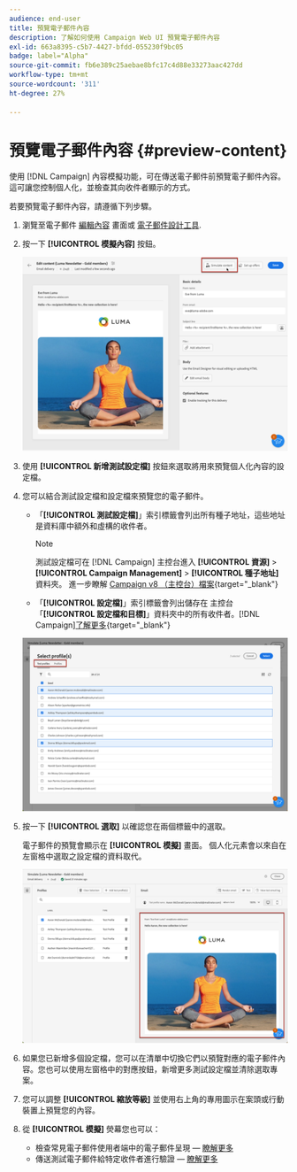 ```yaml
---
audience: end-user
title: 預覽電子郵件內容
description: 了解如何使用 Campaign Web UI 預覽電子郵件內容
exl-id: 663a8395-c5b7-4427-bfdd-055230f9bc05
badge: label="Alpha"
source-git-commit: fb6e389c25aebae8bfc17c4d88e33273aac427dd
workflow-type: tm+mt
source-wordcount: '311'
ht-degree: 27%

---
```



# 預覽電子郵件內容 {#preview-content}

使用 [!DNL Campaign] 內容模擬功能，可在傳送電子郵件前預覽電子郵件內容。 這可讓您控制個人化，並檢查其向收件者顯示的方式。

若要預覽電子郵件內容，請遵循下列步驟。

1. 瀏覽至電子郵件 [編輯內容](../content/edit-content.md) 畫面或 [電子郵件設計工具](../content/get-started-email-designer.md).

1. 按一下 **[!UICONTROL 模擬內容]** 按鈕。

   ![](assets/simulate-button.png)

1. 使用 **[!UICONTROL 新增測試設定檔]** 按鈕來選取將用來預覽個人化內容的設定檔。

1. 您可以結合測試設定檔和設定檔來預覽您的電子郵件。

   * 「**[!UICONTROL 測試設定檔]**」索引標籤會列出所有種子地址，這些地址是資料庫中額外和虛構的收件者。

     >[!NOTE]
     >
     >測試設定檔可在 [!DNL Campaign] 主控台進入 **[!UICONTROL 資源]** > **[!UICONTROL Campaign Management]** > **[!UICONTROL 種子地址]** 資料夾。 進一步瞭解 [Campaign v8 （主控台）檔案](https://experienceleague.adobe.com/docs/campaign/campaign-v8/audience/add-profiles/test-profiles.html){target="_blank"}

   * 「**[!UICONTROL 設定檔]**」索引標籤會列出儲存在 主控台「**[!UICONTROL 設定檔和目標]**」資料夾中的所有收件者。[!DNL Campaign][了解更多](https://experienceleague.adobe.com/docs/campaign/campaign-v8/audience/view-profiles.html){target="_blank"}

   ![](assets/simulate-select-profiles.png)

1. 按一下 **[!UICONTROL 選取]** 以確認您在兩個標籤中的選取。

   電子郵件的預覽會顯示在 **[!UICONTROL 模擬]** 畫面。 個人化元素會以來自在左窗格中選取之設定檔的資料取代。

   ![](assets/simulate-preview.png)

1. 如果您已新增多個設定檔，您可以在清單中切換它們以預覽對應的電子郵件內容。您也可以使用左窗格中的對應按鈕，新增更多測試設定檔並清除選取專案。

1. 您可以調整 **[!UICONTROL 縮放等級]** 並使用右上角的專用圖示在案頭或行動裝置上預覽您的內容。

1. 從 **[!UICONTROL 模擬]** 熒幕您也可以：
   * 檢查常見電子郵件使用者端中的電子郵件呈現 —  [瞭解更多](email-rendering.md)
   * 傳送測試電子郵件給特定收件者進行驗證 —  [瞭解更多](proofs.md)



